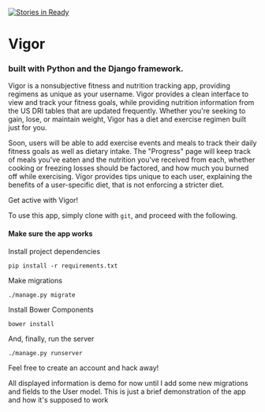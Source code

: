 [![Stories in Ready](https://badge.waffle.io/juliancoleman/vigor-app.png?label=ready&title=Ready)](https://waffle.io/juliancoleman/vigor-app)
# Vigor
### built with Python and the Django framework.

Vigor is a nonsubjective fitness and nutrition tracking app, providing regimens as unique as your username.
Vigor provides a clean interface to view and track your fitness goals, while providing nutrition information
from the US DRI tables that are updated frequently. Whether you're seeking to gain, lose, or maintain weight,
Vigor has a diet and exercise regimen built just for you.

Soon, users will be able to add exercise events and meals to track their daily fitness goals as well as dietary
intake. The "Progress" page will keep track of meals you've eaten and the nutrition you've received from each,
whether cooking or freezing losses should be factored, and how much you burned off while exercising. Vigor
provides tips unique to each user, explaining the benefits of a user-specific diet, that is not enforcing a
stricter diet.

Get active with Vigor!

To use this app, simply clone with `git`, and proceed with the following.

#### Make sure the app works

Install project dependencies

```
pip install -r requirements.txt
```

Make migrations

```
./manage.py migrate
```

Install Bower Components

```
bower install
```

And, finally, run the server

```
./manage.py runserver
```

Feel free to create an account and hack away!

All displayed information is demo for now until I add some new migrations and fields to the User model. This is just a brief demonstration of the app and how it's supposed to work

